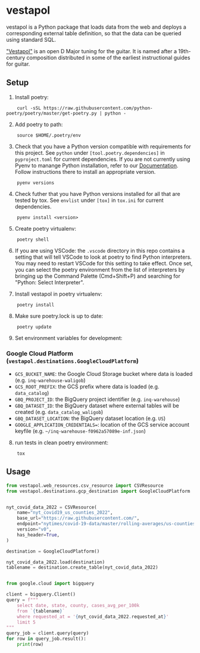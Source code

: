 # vestapol

vestapol is a Python package that loads data from the web and deploys a corresponding external table definition, so that the data can be queried using standard SQL.

["Vestapol"](https://www.youtube.com/watch?v=SKQG-JGyn7U) is an open D Major tuning for the guitar. It is named after a 19th-century composition distributed in some of the earliest instructional guides for guitar.

## Setup

1. Install poetry:

```shell
    curl -sSL https://raw.githubusercontent.com/python-poetry/poetry/master/get-poetry.py | python -
```

2. Add poetry to path:

```shell
    source $HOME/.poetry/env
```

3. Check that you have a Python version compatible with requirements for this project. See `python` under `[tool.poetry.dependencies]` in `pyproject.toml` for current dependencies. If you are not currently using Pyenv to manange Python installation, refer to our [Documentation](https://inquirer.atlassian.net/wiki/spaces/KB/pages/1763704858/How+to+manage+Python+installations+on+your+machine+with+Pyenv). Follow instructions there to install an appropriate version.

```shell
    pyenv versions
```

4. Check futher that you have Python versions installed for all that are tested by tox. See `envlist` under `[tox]` in `tox.ini` for current dependencies.

```shell
    pyenv install <version>
```

5. Create poetry virtualenv:

```shell
    poetry shell
```

6. If you are using VSCode: the `.vscode` directory in this repo contains a setting that will tell VSCode to look at poetry to find Python interpreters. You may need to restart VSCode for this setting to take effect. Once set, you can select the poetry environment from the list of interpreters by bringing up the Command Palette (Cmd+Shift+P) and searching for "Python: Select Interpreter".

7. Install vestapol in poetry virtualenv:

```shell
    poetry install
```

8. Make sure poetry.lock is up to date:

```shell
    poetry update
```

9. Set environment variables for development:

### Google Cloud Platform (`vestapol.destinations.GoogleCloudPlatform`)

- `GCS_BUCKET_NAME`: the Google Cloud Storage bucket where data is loaded (e.g. `inq-warehouse-waligob`)
- `GCS_ROOT_PREFIX`: the GCS prefix where data is loaded (e.g. `data_catalog`)
- `GBQ_PROJECT_ID`: the BigQuery project identifier (e.g. `inq-warehouse`)
- `GBQ_DATASET_ID`: the BigQuery dataset where external tables will be created (e.g. `data_catalog_waligob`)
- `GBQ_DATASET_LOCATION`: the BigQuery dataset location (e.g. `US`)
- `GOOGLE_APPLICATION_CREDENTIALS=`: location of the GCS service account keyfile (e.g. `~/inq-warehouse-f0962a57089e-inf.json`)

8. run tests in clean poetry environment:

```shell
    tox
```

## Usage

```python
from vestapol.web_resources.csv_resource import CSVResource
from vestapol.destinations.gcp_destination import GoogleCloudPlatform


nyt_covid_data_2022 = CSVResource(
    name="nyt_covid19_us_counties_2022",
    base_url="https://raw.githubusercontent.com/",
    endpoint="nytimes/covid-19-data/master/rolling-averages/us-counties-2022.csv",
    version="v0",
    has_header=True,
)

destination = GoogleCloudPlatform()

nyt_covid_data_2022.load(destination)
tablename = destination.create_table(nyt_covid_data_2022)


from google.cloud import bigquery

client = bigquery.Client()
query = f"""
    select date, state, county, cases_avg_per_100k
    from `{tablename}`
    where requested_at = '{nyt_covid_data_2022.requested_at}'
    limit 5
"""
query_job = client.query(query)
for row in query_job.result():
    print(row)
```
